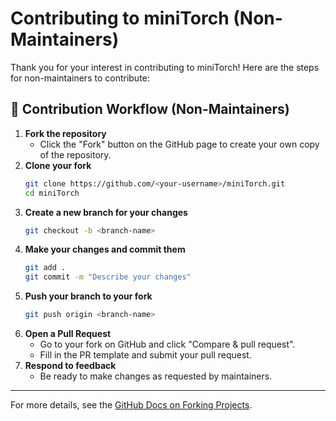 # Contributing to miniTorch (Non-Maintainers)

Thank you for your interest in contributing to miniTorch! Here are the steps for non-maintainers to contribute:

## 🚀 Contribution Workflow (Non-Maintainers)
1. **Fork the repository**
   - Click the "Fork" button on the GitHub page to create your own copy of the repository.
2. **Clone your fork**
   ```bash
   git clone https://github.com/<your-username>/miniTorch.git
   cd miniTorch
   ```
3. **Create a new branch for your changes**
   ```bash
   git checkout -b <branch-name>
   ```
4. **Make your changes and commit them**
   ```bash
   git add .
   git commit -m "Describe your changes"
   ```
5. **Push your branch to your fork**
   ```bash
   git push origin <branch-name>
   ```
6. **Open a Pull Request**
   - Go to your fork on GitHub and click "Compare & pull request".
   - Fill in the PR template and submit your pull request.
7. **Respond to feedback**
   - Be ready to make changes as requested by maintainers.

---

For more details, see the [GitHub Docs on Forking Projects](https://docs.github.com/en/get-started/quickstart/fork-a-repo).
